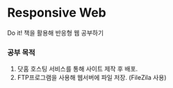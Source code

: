 # Responsive Web
Do it! 책을 활용해 반응형 웹 공부하기

### 공부 목적
1. 닷홈 호스팅 서비스를 통해 사이트 제작 후 배포.
2. FTP프로그램을 사용해 웹서버에 파일 저장. (FileZila 사용)
